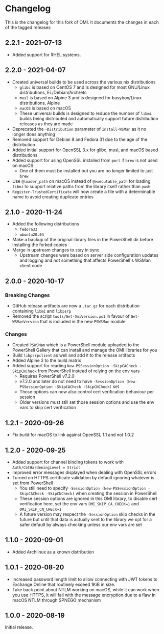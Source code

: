 # Changelog

This is the changelog for this fork of OMI.
It documents the changes in each of the tagged releases

## 2.2.1 - 2021-07-13

+ Added support for RHEL systems.

## 2.2.0 - 2021-04-07

+ Created universal builds to be used across the various nix distributions
  + `glibc` is based on CentOS 7 and is designed for most GNU/Linux distributions, EL/Debian/Arch/etc
  + `musl` is based on Alpine 3 and is designed for busybox/Linux distributions, Alpine
  + `macOS` is based on macOS
  + These universal builds is designed to reduce the number of `libmi` builds being distributed and automatically support future distribution releases as they are made
+ Deprecated the `-Distribution` parameter of `Install-WSMan` as it no longer does anything
+ Removed support for Debian 8 and Fedora 31 due to the age of the distribution
+ Added initial support for OpenSSL 3.x for glibc, musl, and macOS based distributions
+ Added support for using OpenSSL installed from `port` if `brew` is not used on macOS
  + One of them must be installed but you are no longer limited to just `brew`
+ Use `@loader_path` on macOS instead of `@executable_path` for loading `libmi` to support relative paths from the library itself rather than `pwsh`
+ `Register-TrustedCertificate` will now create a file with a determinable name to avoid creating duplicate entries

## 2.1.0 - 2020-11-24

+ Added the following distributions
  + `fedora33`
  + `ubuntu20.04`
+ Make a backup of the original library files in the PowerShell dir before installing the forked copies
+ Merge in upstream changes to stay in sync
  + Upstream changes were based on server side configuration updates and logging and not something that affects PowerShell's WSMan client code

## 2.0.0 - 2020-10-17

### Breaking Changes

+ GitHub release artifacts are now a `.tar.gz` for each distribution containing `libmi` and `libpsrp`
+ Removed the script `tools/Get-OmiVersion.ps1` in favour of `Get-WSManVersion` that is included in the new `PSWSMan` module

### Changes

+ Created `PSWSMan` which is a PowerShell module uploaded to the PowerShell Gallery that can install and manage the OMI libraries for you
+ Build `libpsrpclient` as well and add it to the release artifacts
+ Added Alpine 3 to the build matrix
+ Added support for reading `New-PSSessionOption -SkipCACheck -SkipCNCheck` from PowerShell instead of relying on the env vars
  + Requires PowerShell v7.2.0
  + v7.2.0 and later do not need to have `-SessionOption (New-PSSessionOption -SkipCACheck -SkipCNCheck)` set
  + Those options can now also control cert verification behaviour per session
  + Older versions must still set those session options and use the env vars to skip cert verification

## 1.2.1 - 2020-09-26

+ Fix build for macOS to link against OpenSSL 1.1 and not 1.0.2

## 1.2.0 - 2020-09-25

+ Added support for channel binding tokens to work with `Auth/CbtHardeningLevel = Strict`
+ Improved error messages displayed when dealing with OpenSSL errors
+ Turned on HTTPS certificate validation by default ignoring whatever is set from PowerShell
  + You still need to specify `-SessionOption (New-PSSessionOption -SkipCACheck -SkipCNCheck)` when creating the session in PowerShell
  + These session options are ignored in this OMI library, to disable cert verification here, set the env vars `OMI_SKIP_CA_CHECK=1` and `OMI_SKIP_CN_CHECK=1`
  + A future version may respect the `-SessionOption` skip checks in the future but until that data is actually sent to the library we opt for a safer default by always checking unless our env vars are set

## 1.1.0 - 2020-09-01

+ Added Archlinux as a known distribution

## 1.0.1 - 2020-08-20

+ Increased password length limit to allow connecting with JWT tokens to Exchange Online that routinely exceed 1KiB in size.
+ Take back point about NTLM working on macOS, while it can work when you use HTTPS, it will fail with the message encryption due to a flaw in macOS NTLM through SPNEGO mechanism

## 1.0.0 - 2020-08-19

Initial release.
